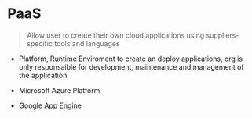 # PaaS

> Allow user to create their own cloud applications using suppliers-specific tools and languages

- Platform, Runtime Enviroment to create an deploy applications, org is only responsaible for development, maintenance and management of the application

- Microsoft Azure Platform
- Google App Engine
